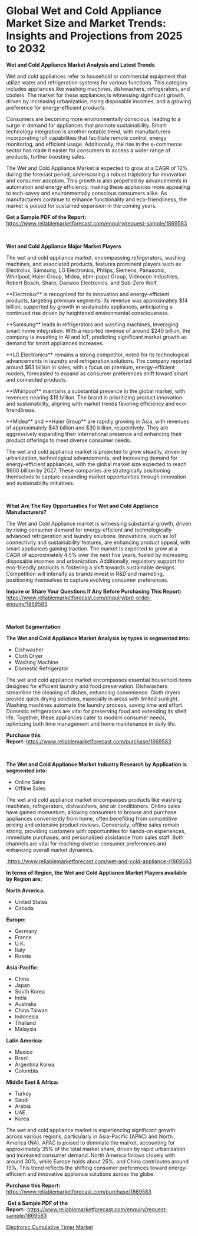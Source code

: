 <p><h1>Global Wet and Cold Appliance Market Size and Market Trends: Insights and Projections from 2025 to 2032</h1></p><p><strong>Wet and Cold Appliance Market Analysis and Latest Trends</strong></p>
<p><p>Wet and cold appliances refer to household or commercial equipment that utilize water and refrigeration systems for various functions. This category includes appliances like washing machines, dishwashers, refrigerators, and coolers. The market for these appliances is witnessing significant growth, driven by increasing urbanization, rising disposable incomes, and a growing preference for energy-efficient products.</p><p>Consumers are becoming more environmentally conscious, leading to a surge in demand for appliances that promote sustainability. Smart technology integration is another notable trend, with manufacturers incorporating IoT capabilities that facilitate remote control, energy monitoring, and efficient usage. Additionally, the rise in the e-commerce sector has made it easier for consumers to access a wider range of products, further boosting sales.</p><p>The Wet and Cold Appliance Market is expected to grow at a CAGR of 12% during the forecast period, underscoring a robust trajectory for innovation and consumer adoption. This growth is also propelled by advancements in automation and energy efficiency, making these appliances more appealing to tech-savvy and environmentally conscious consumers alike. As manufacturers continue to enhance functionality and eco-friendliness, the market is poised for sustained expansion in the coming years.</p></p>
<p><strong>Get a Sample PDF of the Report:&nbsp;</strong> <a href="https://www.reliablemarketforecast.com/enquiry/request-sample/1869583?utm_campaign=1105&utm_medium=2&utm_source=Github&utm_content=ia&utm_term=10022025&utm_id=wet-and-cold-appliance">https://www.reliablemarketforecast.com/enquiry/request-sample/1869583</a></p>
<p>&nbsp;</p>
<p><strong>Wet and Cold Appliance Major Market Players</strong></p>
<p><p>The wet and cold appliance market, encompassing refrigerators, washing machines, and associated products, features prominent players such as Electrolux, Samsung, LG Electronics, Philips, Siemens, Panasonic, Whirlpool, Haier Group, Midea, ebm-papst Group, Videocon Industries, Robert Bosch, Sharp, Daewoo Electronics, and Sub-Zero Wolf. </p><p>**Electrolux** is recognized for its innovation and energy-efficient products, targeting premium segments. Its revenue was approximately $14 billion, supported by growth in sustainable appliances, anticipating a continued rise driven by heightened environmental consciousness.</p><p>**Samsung** leads in refrigerators and washing machines, leveraging smart home integration. With a reported revenue of around $240 billion, the company is investing in AI and IoT, predicting significant market growth as demand for smart appliances increases.</p><p>**LG Electronics** remains a strong competitor, noted for its technological advancements in laundry and refrigeration solutions. The company reported around $63 billion in sales, with a focus on premium, energy-efficient models, forecasted to expand as consumer preferences shift toward smart and connected products.</p><p>**Whirlpool** maintains a substantial presence in the global market, with revenues nearing $19 billion. The brand is prioritizing product innovation and sustainability, aligning with market trends favoring efficiency and eco-friendliness. </p><p>**Midea** and **Haier Group** are rapidly growing in Asia, with revenues of approximately $43 billion and $30 billion, respectively. They are aggressively expanding their international presence and enhancing their product offerings to meet diverse consumer needs.</p><p>The wet and cold appliance market is projected to grow steadily, driven by urbanization, technological advancements, and increasing demand for energy-efficient appliances, with the global market size expected to reach $600 billion by 2027. These companies are strategically positioning themselves to capture expanding market opportunities through innovation and sustainability initiatives.</p></p>
<p>&nbsp;</p>
<p><strong>What Are The Key Opportunities For Wet and Cold Appliance Manufacturers?</strong></p>
<p><p>The Wet and Cold Appliance market is witnessing substantial growth, driven by rising consumer demand for energy-efficient and technologically advanced refrigeration and laundry solutions. Innovations, such as IoT connectivity and sustainability features, are enhancing product appeal, with smart appliances gaining traction. The market is expected to grow at a CAGR of approximately 4.5% over the next five years, fueled by increasing disposable incomes and urbanization. Additionally, regulatory support for eco-friendly products is fostering a shift towards sustainable designs. Competition will intensify as brands invest in R&D and marketing, positioning themselves to capture evolving consumer preferences.</p></p>
<p><strong>Inquire or Share Your Questions If Any Before Purchasing This Report:</strong> <a href="https://www.reliablemarketforecast.com/enquiry/pre-order-enquiry/1869583?utm_campaign=1105&utm_medium=2&utm_source=Github&utm_content=ia&utm_term=10022025&utm_id=wet-and-cold-appliance">https://www.reliablemarketforecast.com/enquiry/pre-order-enquiry/1869583</a></p>
<p>&nbsp;</p>
<p><strong>Market Segmentation</strong></p>
<p><strong>The Wet and Cold Appliance Market Analysis by types is segmented into:</strong></p>
<p><ul><li>Dishwasher</li><li>Cloth Dryer</li><li>Washing Machine</li><li>Domestic Refrigerator</li></ul></p>
<p><p>The wet and cold appliance market encompasses essential household items designed for efficient laundry and food preservation. Dishwashers streamline the cleaning of dishes, enhancing convenience. Cloth dryers provide quick drying solutions, especially in areas with limited sunlight. Washing machines automate the laundry process, saving time and effort. Domestic refrigerators are vital for preserving food and extending its shelf life. Together, these appliances cater to modern consumer needs, optimizing both time management and home maintenance in daily life.</p></p>
<p><strong>Purchase this Report:&nbsp;</strong><a href="https://www.reliablemarketforecast.com/purchase/1869583?utm_campaign=1105&utm_medium=2&utm_source=Github&utm_content=ia&utm_term=10022025&utm_id=wet-and-cold-appliance">https://www.reliablemarketforecast.com/purchase/1869583</a></p>
<p>&nbsp;</p>
<p><strong>The Wet and Cold Appliance Market Industry Research by Application is segmented into:</strong></p>
<p><ul><li>Online Sales</li><li>Offline Sales</li></ul></p>
<p><p>The wet and cold appliance market encompasses products like washing machines, refrigerators, dishwashers, and air conditioners. Online sales have gained momentum, allowing consumers to browse and purchase appliances conveniently from home, often benefiting from competitive pricing and extensive product reviews. Conversely, offline sales remain strong, providing customers with opportunities for hands-on experiences, immediate purchases, and personalized assistance from sales staff. Both channels are vital for reaching diverse consumer preferences and enhancing overall market dynamics.</p></p>
<p><a href="https://www.reliablemarketforecast.com/wet-and-cold-appliance-r1869583?utm_campaign=1105&utm_medium=2&utm_source=Github&utm_content=ia&utm_term=10022025&utm_id=wet-and-cold-appliance">&nbsp;https://www.reliablemarketforecast.com/wet-and-cold-appliance-r1869583</a></p>
<p><strong>In terms of Region, the Wet and Cold Appliance Market Players available by Region are:</strong></p>
<p>
    <p> <strong> North America: </strong>
        <ul>
            <li>United States</li>
            <li>Canada</li>
        </ul>
        </p> 
    <p> <strong> Europe: </strong>
        <ul>
            <li>Germany</li>
            <li>France</li>
            <li>U.K.</li>
            <li>Italy</li>
            <li>Russia</li>
        </ul>
        </p> 
    <p> <strong> Asia-Pacific: </strong>
        <ul>
            <li>China</li>
            <li>Japan</li>
            <li>South Korea</li>
            <li>India</li>
            <li>Australia</li>
            <li>China Taiwan</li>
            <li>Indonesia</li>
            <li>Thailand</li>
            <li>Malaysia</li>
        </ul>
        </p> 
    <p> <strong> Latin America: </strong>
        <ul>
            <li>Mexico</li>
            <li>Brazil</li>
            <li>Argentina Korea</li>
            <li>Colombia</li>
        </ul>
        </p> 
    <p> <strong> Middle East & Africa: </strong>
        <ul>
            <li>Turkey</li>
            <li>Saudi</li>
            <li>Arabia</li>
            <li>UAE</li>
            <li>Korea</li>
        </ul>
    </p>
    </p>
<p><p>The wet and cold appliance market is experiencing significant growth across various regions, particularly in Asia-Pacific (APAC) and North America (NA). APAC is poised to dominate the market, accounting for approximately 35% of the total market share, driven by rapid urbanization and increased consumer demand. North America follows closely with around 30%, while Europe holds about 25%, and China contributes around 15%. This trend reflects the shifting consumer preferences toward energy-efficient and innovative appliance solutions across the globe.</p></p>
<p><strong>Purchase this Report: </strong><a href="https://www.reliablemarketforecast.com/purchase/1869583?utm_campaign=1105&utm_medium=2&utm_source=Github&utm_content=ia&utm_term=10022025&utm_id=wet-and-cold-appliance">https://www.reliablemarketforecast.com/purchase/1869583</a></p>
<p>&nbsp;<strong>Get a Sample PDF of the Report:&nbsp;&nbsp;</strong><a href="https://www.reliablemarketforecast.com/enquiry/request-sample/1869583?utm_campaign=1105&utm_medium=2&utm_source=Github&utm_content=ia&utm_term=10022025&utm_id=wet-and-cold-appliance">https://www.reliablemarketforecast.com/enquiry/request-sample/1869583</a></p>
<p><strong></strong></p>
<p><p><a href="https://github.com/prosalinda88/Market-Research-Report-List-7/blob/main/electronic-cumulative-timer-market.md?utm_campaign=1105&utm_medium=2&utm_source=Github&utm_content=ia&utm_term=10022025&utm_id=wet-and-cold-appliance">Electronic Cumulative Timer Market</a></p></p>